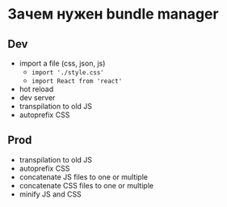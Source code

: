 # Зачем нужен bundle manager

## Dev
- import a file (css, json, js)
  - `import './style.css'`
  - `import React from 'react'`
- hot reload
- dev server
- transpilation to old JS
- autoprefix CSS

## Prod
- transpilation to old JS
- autoprefix CSS
- concatenate JS files to one or multiple
- concatenate CSS files to one or multiple
- minify JS and CSS

